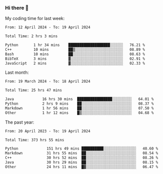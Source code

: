 ### Hi there 👋

My coding time for last week:

<!--START_SECTION:week-->

```txt
From: 12 April 2024 - To: 19 April 2024

Total Time: 2 hrs 3 mins

Python       1 hr 34 mins    ███████████████████░░░░░░   76.21 %
C++          10 mins         ██▒░░░░░░░░░░░░░░░░░░░░░░   08.89 %
Bash         10 mins         ██░░░░░░░░░░░░░░░░░░░░░░░   08.63 %
BibTeX       3 mins          ▓░░░░░░░░░░░░░░░░░░░░░░░░   02.91 %
JavaScript   2 mins          ▓░░░░░░░░░░░░░░░░░░░░░░░░   02.33 %
```

<!--END_SECTION:week-->

Last month:

<!--START_SECTION:month-->

```txt
From: 19 March 2024 - To: 18 April 2024

Total Time: 25 hrs 47 mins

Java             16 hrs 30 mins  ████████████████░░░░░░░░░   64.01 %
Python           2 hrs 9 mins    ██░░░░░░░░░░░░░░░░░░░░░░░   08.37 %
Markdown         1 hr 56 mins    ██░░░░░░░░░░░░░░░░░░░░░░░   07.50 %
Other            1 hr 12 mins    █▒░░░░░░░░░░░░░░░░░░░░░░░   04.68 %
```

<!--END_SECTION:month-->

The past year:

<!--START_SECTION:year-->

```txt
From: 20 April 2023 - To: 19 April 2024

Total Time: 373 hrs 55 mins

Python             151 hrs 49 mins ██████████░░░░░░░░░░░░░░░   40.60 %
Markdown           31 hrs 55 mins  ██░░░░░░░░░░░░░░░░░░░░░░░   08.54 %
C++                30 hrs 52 mins  ██░░░░░░░░░░░░░░░░░░░░░░░   08.26 %
Java               30 hrs 29 mins  ██░░░░░░░░░░░░░░░░░░░░░░░   08.15 %
Other              24 hrs 11 mins  █▓░░░░░░░░░░░░░░░░░░░░░░░   06.47 %
```

<!--END_SECTION:year-->
